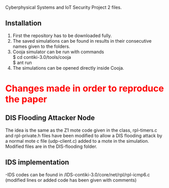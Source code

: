<style
  type="text/css">
h1 {color:red;}CPS-Project-2 
</style>
Cyberphysical Systems and IoT Security Project 2 files.

## Installation
1. First the repository has to be downloaded fully.
2. The saved simulations can be found in results in their consecutive names given to the folders.
3. Cooja simulator can be run with commands <br>
   $  cd contiki-3.0/tools/cooja <br>
   $  ant run
5. The simulations can be opened directly inside Cooja.

# Changes made in order to reproduce the paper

## DIS Flooding Attacker Node
The idea is the same as the Z1 mote code given in the class, rpl-timers.c and rpl-private.h files have been modified to allow a DIS flooding attack by a normal mote c file (udp-client.c) added to a mote in the simulation. <br>
Modified files are in the DIS-flooding folder.

##  IDS implementation
-IDS codes can be found in /IDS-contiki-3.0/core/net/rpl/rpl-icmp6.c <br>
(modified lines or added code has been given with comments)
